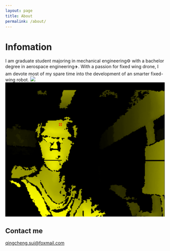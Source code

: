 ```yaml
---
layout: page
title: About
permalink: /about/
---
```

# Infomation 
I am graduate student majoring in mechanical engineering:gear: with a bachelor degree in aerospace engineering:airplane:. 
With a passion for fixed wing drone, I am devote most of my spare time into the development of an smarter fixed-wing robot.
<img src="https://raw.githubusercontent.com/QCSUI/QCSUI.github.io/master/images/projects/BWB.svg">
<img src="https://raw.githubusercontent.com/QCSUI/QCSUI.github.io/master/images/projects/depth_img.png">






## Contact me

[qingcheng.sui@foxmail.com](mailto:qingcheng.sui@foxmail.com)